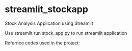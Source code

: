 # streamlit_stockapp
Stock Analysis Application using Streamlit

Use streamlit run stock_app.py to run streamlit application

Refernce codes used in the project:
